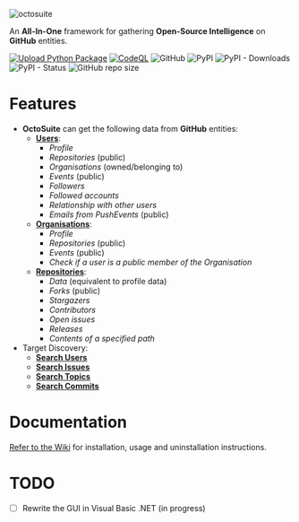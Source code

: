 ![octosuite](https://github.com/bellingcat/octosuite/assets/74001397/fe28e7ec-2e59-4f5c-ad94-7e159bc9978a)


An **All-In-One** framework for gathering **Open-Source Intelligence** on **GitHub** entities.

[![Upload Python Package](https://github.com/bellingcat/octosuite/actions/workflows/python-publish.yml/badge.svg)](https://github.com/bellingcat/octosuite/actions/workflows/python-publish.yml)
[![CodeQL](https://github.com/bellingcat/octosuite/actions/workflows/codeql.yml/badge.svg)](https://github.com/bellingcat/octosuite/actions/workflows/codeql.yml)
![GitHub](https://img.shields.io/github/license/bellingcat/octosuite?style=flat)
![PyPI](https://img.shields.io/pypi/v/octosuite?style=flat&logo=pypi)
![PyPI - Downloads](https://img.shields.io/pypi/dw/octosuite?style=flat&logo=pypi)
![PyPI - Status](https://img.shields.io/pypi/status/octosuite?style=flat&logo=pypi)
![GitHub repo size](https://img.shields.io/github/repo-size/bellingcat/octosuite?style=flat&logo=github)

# Features
* **OctoSuite** can get the following data from **GitHub** entities:
    * **<ins>Users</ins>**:
        * *Profile*
        * *Repositories* (public)
        * *Organisations* (owned/belonging to)
        * *Events* (public)
        * *Followers*
        * *Followed
          accounts*
        * *Relationship
          with other users*
        * *Emails from PushEvents* (public)
    * **<ins>Organisations</ins>**:
        * *Profile*
        * *Repositories* (public)
        * *Events* (public)
        * *Check if a user is a public member of the Organisation*
    * **<ins>Repositories</ins>**:
        * *Data* (equivalent to profile data)
        * *Forks* (public)
        * *Stargazers*
        * *Contributors*
        * *Open issues*
        * *Releases*
        * *Contents of a specified path*
* Target Discovery:
    * **<ins>Search Users</ins>**
    * **<ins>Search Issues</ins>**
    * **<ins>Search Topics</ins>**
    * **<ins>Search Commits</ins>**

# Documentation

[Refer to the Wiki](https://github.com/bellingcat/octosuite/wiki) for installation, usage and uninstallation
instructions.

# TODO
- [ ] Rewrite the GUI in Visual Basic .NET (in progress)

